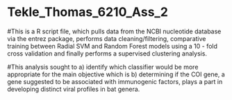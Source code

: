 # Tekle_Thomas_6210_Ass_2

#This is a R script file, which pulls data from the NCBI nucleotide database via the entrez package, performs data cleaning/filtering, comparative training between Radial SVM and Random Forest models using a 10 - fold cross validation and finally performs a supervised clustering analysis. 

#This analysis sought to a) identify which classifier would be more appropriate for the main objective which is b) determining if the COI gene, a gene suggested to be associated with immunogenic factors, plays a part in developing distinct viral profiles in bat genera. 
